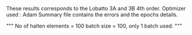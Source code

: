 
These results corresponds to the Lobatto 3A and 3B 4th order. 
Optimizer used : Adam
Summary file contains the errors and the epochs details.

"""
No of halten elements = 100
batch size = 100, only 1 batch used.
"""